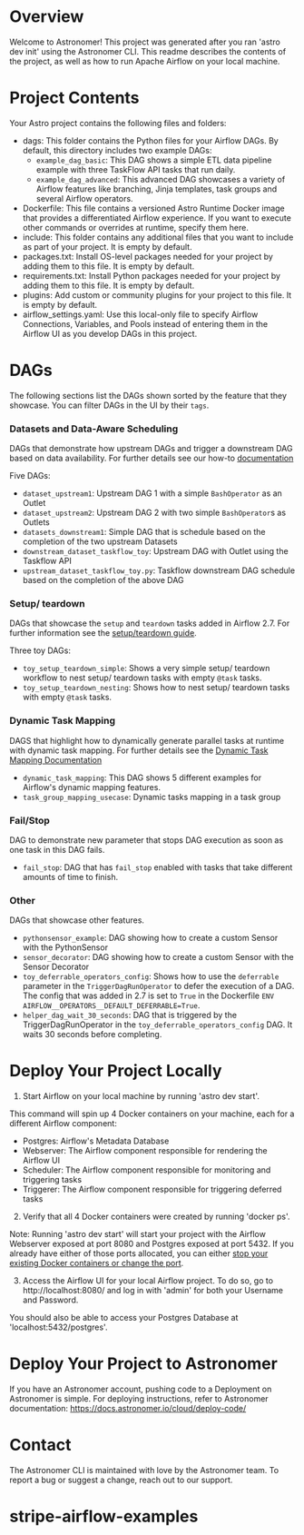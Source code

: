Overview
========

Welcome to Astronomer! This project was generated after you ran 'astro dev init' using the Astronomer CLI. This readme describes the contents of the project, as well as how to run Apache Airflow on your local machine.


Project Contents
================

Your Astro project contains the following files and folders:

- dags: This folder contains the Python files for your Airflow DAGs. By default, this directory includes two example DAGs:
    - `example_dag_basic`: This DAG shows a simple ETL data pipeline example with three TaskFlow API tasks that run daily.
    - `example_dag_advanced`: This advanced DAG showcases a variety of Airflow features like branching, Jinja templates, task groups and several Airflow operators.
- Dockerfile: This file contains a versioned Astro Runtime Docker image that provides a differentiated Airflow experience. If you want to execute other commands or overrides at runtime, specify them here.
- include: This folder contains any additional files that you want to include as part of your project. It is empty by default.
- packages.txt: Install OS-level packages needed for your project by adding them to this file. It is empty by default.
- requirements.txt: Install Python packages needed for your project by adding them to this file. It is empty by default.
- plugins: Add custom or community plugins for your project to this file. It is empty by default.
- airflow_settings.yaml: Use this local-only file to specify Airflow Connections, Variables, and Pools instead of entering them in the Airflow UI as you develop DAGs in this project.

# DAGs

The following sections list the DAGs shown sorted by the feature that they showcase. You can filter DAGs in the UI by their `tags`.

### Datasets and Data-Aware Scheduling

DAGs that demonstrate how upstream DAGs and trigger a downstream DAG based on data availability.  For further details see our how-to [documentation](https://docs.astronomer.io/learn/airflow-datasets)

Five DAGs:

- `dataset_upstream1`: Upstream DAG 1 with a simple `BashOperator` as an Outlet
- `dataset_upstream2`: Upstream DAG 2 with two simple `BashOperator`s as Outlets
- `datasets_downstream1`: Simple DAG that is schedule based on the completion of the two upstream Datasets
- `downstream_dataset_taskflow_toy`: Upstream DAG with Outlet using the Taskflow API
- `upstream_dataset_taskflow_toy.py`: Taskflow downstream DAG schedule based on the completion of the above DAG

### Setup/ teardown

DAGs that showcase the `setup` and `teardown` tasks added in Airflow 2.7. For further information see the [setup/teardown guide](https://docs.astronomer.io/learn/airflow-setup-teardown).

Three toy DAGs:

- `toy_setup_teardown_simple`: Shows a very simple setup/ teardown workflow to nest setup/ teardown tasks with empty `@task` tasks.
- `toy_setup_teardown_nesting`: Shows how to nest setup/ teardown tasks with empty `@task` tasks.

### Dynamic Task Mapping

DAGS that highlight how to dynamically generate parallel tasks at runtime with dynamic task mapping.  For further details see the [Dynamic Task Mapping Documentation](https://docs.astronomer.io/learn/dynamic-tasks)

- `dynamic_task_mapping`: This DAG shows 5 different examples for Airflow's dynamic mapping features.
- `task_group_mapping_usecase`: Dynamic tasks mapping in a task group

### Fail/Stop

DAG to demonstrate new parameter that stops DAG execution as soon as one task in this DAG fails.

- `fail_stop`: DAG that has `fail_stop` enabled with tasks that take different amounts of time to finish.

### Other

DAGs that showcase other features.

- `pythonsensor_example`: DAG showing how to create a custom Sensor with the PythonSensor
- `sensor_decorator`: DAG showing how to create a custom Sensor with the Sensor Decorator
- `toy_deferrable_operators_config`: Shows how to use the `deferrable` parameter in the `TriggerDagRunOperator` to defer the execution of a DAG. The config that was added in 2.7 is set to `True` in the Dockerfile `ENV AIRFLOW__OPERATORS__DEFAULT_DEFERRABLE=True`.
- `helper_dag_wait_30_seconds`: DAG that is triggered by the TriggerDagRunOperator in the `toy_deferrable_operators_config` DAG. It waits 30 seconds before completing.

Deploy Your Project Locally
===========================

1. Start Airflow on your local machine by running 'astro dev start'.

This command will spin up 4 Docker containers on your machine, each for a different Airflow component:

- Postgres: Airflow's Metadata Database
- Webserver: The Airflow component responsible for rendering the Airflow UI
- Scheduler: The Airflow component responsible for monitoring and triggering tasks
- Triggerer: The Airflow component responsible for triggering deferred tasks

2. Verify that all 4 Docker containers were created by running 'docker ps'.

Note: Running 'astro dev start' will start your project with the Airflow Webserver exposed at port 8080 and Postgres exposed at port 5432. If you already have either of those ports allocated, you can either [stop your existing Docker containers or change the port](https://docs.astronomer.io/astro/test-and-troubleshoot-locally#ports-are-not-available).

3. Access the Airflow UI for your local Airflow project. To do so, go to http://localhost:8080/ and log in with 'admin' for both your Username and Password.

You should also be able to access your Postgres Database at 'localhost:5432/postgres'.

Deploy Your Project to Astronomer
=================================

If you have an Astronomer account, pushing code to a Deployment on Astronomer is simple. For deploying instructions, refer to Astronomer documentation: https://docs.astronomer.io/cloud/deploy-code/

Contact
=======

The Astronomer CLI is maintained with love by the Astronomer team. To report a bug or suggest a change, reach out to our support.
# stripe-airflow-examples
